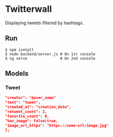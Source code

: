 # Twitterwall

Displaying tweets filtered by hashtags.

## Run

```
$ npm isntall
$ node backend/server.js # On 1st console
$ ng serve               # On 2nd console
```

## Models

### Tweet

```json
"creator": "@user_name"
"text": "tweet",
"created_at": "creation_date",
"retweet_count": 2,
"favorite_count": 0,
"has_image": false|true,
"image_url_https": "https://some-url/image.jpg"
};
```

